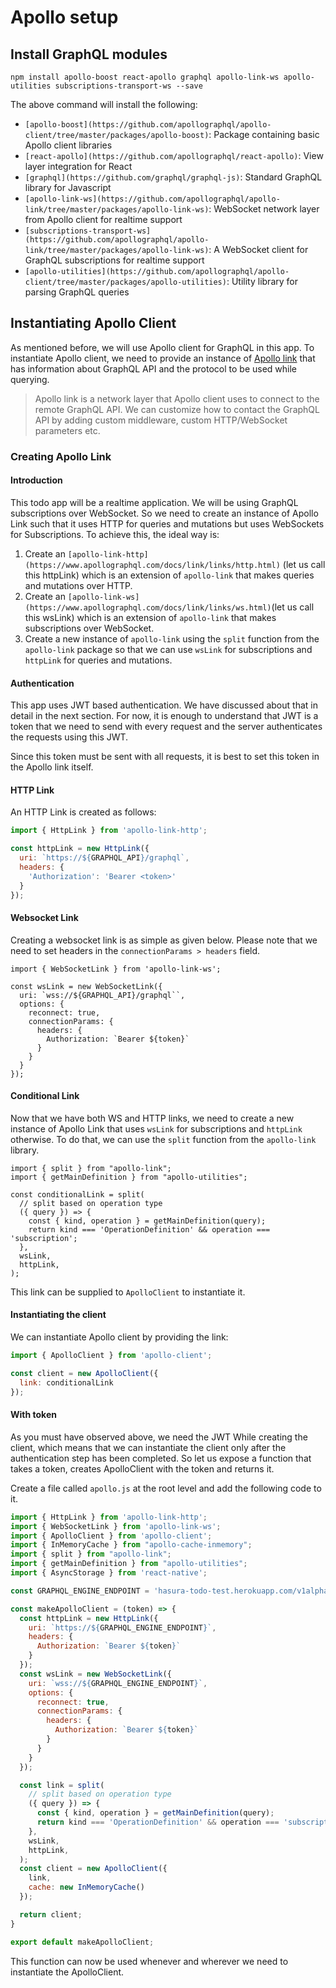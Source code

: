 # Apollo setup

## Install GraphQL modules

```
npm install apollo-boost react-apollo graphql apollo-link-ws apollo-utilities subscriptions-transport-ws --save
```

The above command will install the following:

- `[apollo-boost](https://github.com/apollographql/apollo-client/tree/master/packages/apollo-boost)`: Package containing basic Apollo client libraries
- `[react-apollo](https://github.com/apollographql/react-apollo)`: View layer integration for React
- `[graphql](https://github.com/graphql/graphql-js)`: Standard GraphQL library for Javascript
- `[apollo-link-ws](https://github.com/apollographql/apollo-link/tree/master/packages/apollo-link-ws)`: WebSocket network layer from Apollo client for realtime support
- `[subscriptions-transport-ws](https://github.com/apollographql/apollo-link/tree/master/packages/apollo-link-ws)`: A WebSocket client for GraphQL subscriptions for realtime support
- `[apollo-utilities](https://github.com/apollographql/apollo-client/tree/master/packages/apollo-utilities)`: Utility library for parsing GraphQL queries


## Instantiating Apollo Client

As mentioned before, we will use Apollo client for GraphQL in this app. To instantiate Apollo client, we need to provide an instance of [Apollo link](https://www.apollographql.com/docs/link/index.html) that has information about GraphQL API and the protocol to be used while querying.

> Apollo link is a network layer that Apollo client uses to connect to the remote GraphQL API. We can customize how to contact the GraphQL API by adding custom middleware, custom HTTP/WebSocket parameters etc.

### Creating Apollo Link

#### Introduction

This todo app will be a realtime application. We will be using GraphQL subscriptions over WebSocket. So we need to create an instance of Apollo Link such that it uses HTTP for queries and mutations but uses WebSockets for Subscriptions. To achieve this, the ideal way is:

1. Create an `[apollo-link-http](https://www.apollographql.com/docs/link/links/http.html)` (let us call this httpLink) which is an extension of `apollo-link` that makes queries and mutations over HTTP. 
2. Create an `[apollo-link-ws](https://www.apollographql.com/docs/link/links/ws.html)`(let us call this wsLink) which is an extension of `apollo-link` that makes subscriptions over WebSocket.
3. Create a new instance of `apollo-link` using the `split` function from the `apollo-link` package so that we can use `wsLink` for subscriptions and `httpLink` for queries and mutations.

#### Authentication

This app uses JWT based authentication. We have discussed about that in detail in  the next section. For now, it is enough to understand that JWT is a token that we need to send with every request and the server authenticates the requests using this JWT.

Since this token must be sent with all requests, it is best to set this token in the Apollo link itself. 

#### HTTP Link

An HTTP Link is created as follows:

```js
import { HttpLink } from 'apollo-link-http';

const httpLink = new HttpLink({
  uri: `https://${GRAPHQL_API}/graphql`,
  headers: {
    'Authorization': 'Bearer <token>'
  }
});
```

#### Websocket Link

Creating a websocket link is as simple as given below. Please note that we need to set headers in the `connectionParams > headers` field.

```
import { WebSocketLink } from 'apollo-link-ws';

const wsLink = new WebSocketLink({
  uri: `wss://${GRAPHQL_API}/graphql``,
  options: {
    reconnect: true,
    connectionParams: {
      headers: {
        Authorization: `Bearer ${token}`
      }
    }
  }
});
```

#### Conditional Link

Now that we have both WS and HTTP links, we need to create a new instance of Apollo Link that uses `wsLink` for subscriptions and `httpLink` otherwise. To do that, we can use the `split` function from the `apollo-link` library.

```
import { split } from "apollo-link";
import { getMainDefinition } from "apollo-utilities";

const conditionalLink = split(
  // split based on operation type
  ({ query }) => {
    const { kind, operation } = getMainDefinition(query);
    return kind === 'OperationDefinition' && operation === 'subscription';
  },
  wsLink,
  httpLink,
);
```

This link can be supplied to `ApolloClient` to instantiate it.

#### Instantiating the client

We can instantiate Apollo client by providing the link:

```js
import { ApolloClient } from 'apollo-client';

const client = new ApolloClient({
  link: conditionalLink
});
```

#### With token

As you must have observed above, we need the JWT While creating the client, which means that we can instantiate the client only after the authentication step has been completed. So let us expose a function that takes a token, creates ApolloClient with the token and returns it.

Create a file called `apollo.js` at the root level and add the following code to it.

```js
import { HttpLink } from 'apollo-link-http';
import { WebSocketLink } from 'apollo-link-ws';
import { ApolloClient } from 'apollo-client';
import { InMemoryCache } from "apollo-cache-inmemory";
import { split } from "apollo-link";
import { getMainDefinition } from "apollo-utilities";
import { AsyncStorage } from 'react-native';

const GRAPHQL_ENGINE_ENDPOINT = 'hasura-todo-test.herokuapp.com/v1alpha1/graphql'

const makeApolloClient = (token) => { 
  const httpLink = new HttpLink({
    uri: `https://${GRAPHQL_ENGINE_ENDPOINT}`,
    headers: {
      Authorization: `Bearer ${token}`
    }
  });
  const wsLink = new WebSocketLink({
    uri: `wss://${GRAPHQL_ENGINE_ENDPOINT}`,
    options: {
      reconnect: true,
      connectionParams: {
        headers: {
          Authorization: `Bearer ${token}`
        }
      }
    }
  });

  const link = split(
    // split based on operation type
    ({ query }) => {
      const { kind, operation } = getMainDefinition(query);
      return kind === 'OperationDefinition' && operation === 'subscription';
    },
    wsLink,
    httpLink,
  );
  const client = new ApolloClient({
    link,
    cache: new InMemoryCache()
  });

  return client;
}

export default makeApolloClient;
```

This function can now be used whenever and wherever we need to instantiate the ApolloClient.
